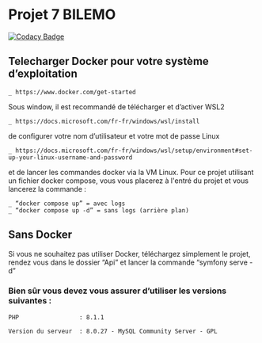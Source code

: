 # Projet 7 BILEMO

[![Codacy Badge](https://app.codacy.com/project/badge/Grade/922d12d6946e449598b26b5ece835e40)](https://www.codacy.com/gh/fkevin91/projet7ocr/dashboard?utm_source=github.com&amp;utm_medium=referral&amp;utm_content=fkevin91/projet7ocr&amp;utm_campaign=Badge_Grade)

## Telecharger Docker pour votre système d’exploitation 

    _ https://www.docker.com/get-started

Sous window, il est recommandé de télécharger et d’activer WSL2

	_ https://docs.microsoft.com/fr-fr/windows/wsl/install

de configurer votre nom d’utilisateur et votre mot de passe Linux

    _ https://docs.microsoft.com/fr-fr/windows/wsl/setup/environment#set-up-your-linux-username-and-password

et de lancer les commandes docker via la VM Linux.
Pour ce projet utilisant un fichier docker compose, 
vous vous placerez à l'entré du projet et vous lancerez la commande :

    _ “docker compose up” = avec logs
    _ “docker compose up -d” = sans logs (arrière plan) 

## Sans Docker

Si vous ne souhaitez pas utiliser Docker, téléchargez simplement le projet,
rendez vous dans le dossier “Api” et lancer la commande “symfony serve -d”

### Bien sûr vous devez vous assurer d’utiliser les versions suivantes :


````
PHP                 : 8.1.1
````
````
Version du serveur  : 8.0.27 - MySQL Community Server - GPL
````
